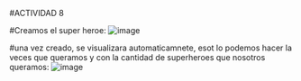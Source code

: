 #ACTIVIDAD 8

#Creamos el super heroe:
![image](https://github.com/Lapituda/Actividad-8/assets/102392241/23a65e42-f98b-49b2-af15-3d70d9c4c4a8)

#una vez creado, se visualizara automaticamnete, esot lo podemos hacer la veces que queramos y con la cantidad de superheroes que nosotros queramos:
![image](https://github.com/Lapituda/Actividad-8/assets/102392241/2debfb6e-7e10-4443-a950-a6163475aed1)
